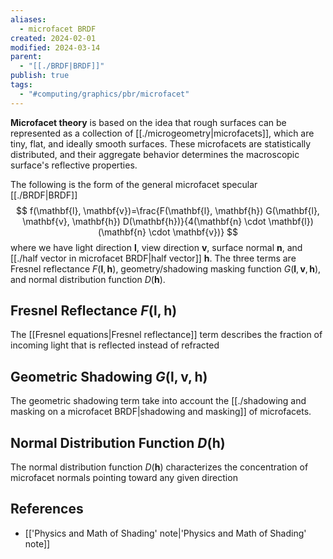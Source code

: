 ```yaml
---
aliases:
  - microfacet BRDF
created: 2024-02-01
modified: 2024-03-14
parent:
  - "[[./BRDF|BRDF]]"
publish: true
tags:
  - "#computing/graphics/pbr/microfacet"
---
```


**Microfacet theory** is based on the idea that rough surfaces can be represented as a collection of [[./microgeometry|microfacets]], which are tiny, flat, and ideally smooth surfaces. These microfacets are statistically distributed, and their aggregate behavior determines the macroscopic surface's reflective properties.

The following is the form of the general microfacet specular [[./BRDF|BRDF]]
$$
f(\mathbf{l}, \mathbf{v})=\frac{F(\mathbf{l}, \mathbf{h}) G(\mathbf{l}, \mathbf{v}, \mathbf{h}) D(\mathbf{h})}{4(\mathbf{n} \cdot \mathbf{l})(\mathbf{n} \cdot \mathbf{v})}
$$
where we have light direction $\mathbf{l}$, view direction $\mathbf{v}$, surface normal $\mathbf{n}$, and [[./half vector in microfacet BRDF|half vector]] $\mathbf{h}$. The three terms are Fresnel reflectance $F(\mathbf{l}, \mathbf{h})$, geometry/shadowing masking function $G(\mathbf{l}, \mathbf{v}, \mathbf{h})$, and normal distribution function $D(\mathbf{h})$.

## Fresnel Reflectance $F(\mathbf{l}, \mathbf{h})$
The [[Fresnel equations|Fresnel reflectance]] term describes the fraction of incoming light that is reflected instead of refracted
## Geometric Shadowing $G(\mathbf{l}, \mathbf{v}, \mathbf{h})$
The geometric shadowing term take into account the [[./shadowing and masking on a microfacet BRDF|shadowing and masking]] of microfacets.
## Normal Distribution Function $D(\mathbf{h})$
The normal distribution function $D(\mathbf{h})$ characterizes the concentration of microfacet normals pointing toward any given direction

## References
- [['Physics and Math of Shading' note|'Physics and Math of Shading' note]]